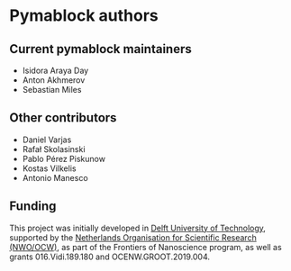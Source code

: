 # Pymablock authors

## Current pymablock maintainers
- Isidora Araya Day
- Anton Akhmerov
- Sebastian Miles

## Other contributors
- Daniel Varjas
- Rafał Skolasinski
- Pablo Pérez Piskunow
- Kostas Vilkelis
- Antonio Manesco

## Funding
This project was initially developed in [Delft University of
Technology](https://www.tudelft.nl/en/), supported by the [Netherlands
Organisation for Scientific Research (NWO/OCW)](https://www.nwo.nl/), as part of
the Frontiers of Nanoscience program, as well as grants 016.Vidi.189.180 and
OCENW.GROOT.2019.004.
